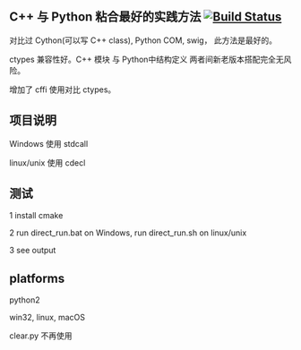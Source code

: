 ﻿
## C++ 与 Python 粘合最好的实践方法 [![Build Status](https://travis-ci.org/fooofei/cpp_python_wrapper.svg?branch=master)](https://travis-ci.org/fooofei/cpp_python_wrapper)

对比过 Cython(可以写 C++ class), Python COM, swig， 此方法是最好的。

ctypes 兼容性好。C++ 模块 与 Python中结构定义 两者间新老版本搭配完全无风险。

增加了 cffi 使用对比 ctypes。

## 项目说明

Windows 使用 stdcall

linux/unix 使用 cdecl

## 测试

1 install cmake

2 run direct_run.bat on Windows, run direct_run.sh on linux/unix

3 see output


## platforms

python2

win32, linux, macOS


clear.py 不再使用